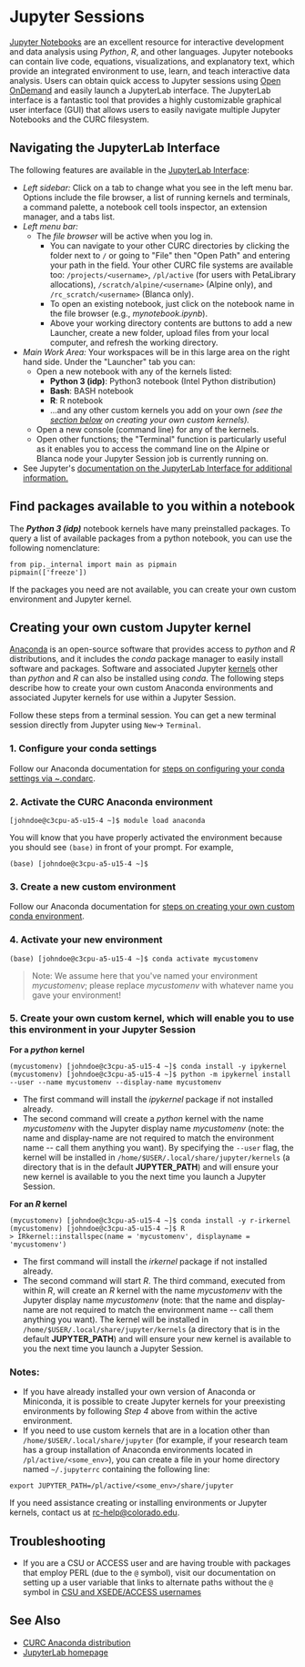 # Jupyter Sessions

[Jupyter Notebooks](https://jupyter.org/) are an excellent resource for interactive development and data analysis using _Python_, _R_, and other languages. Jupyter notebooks can contain live code, equations, visualizations, and explanatory text, which provide an integrated environment to use, learn, and teach interactive data analysis. Users can obtain quick access to Jupyter sessions using [Open OnDemand](./OnDemand.html) and easily launch a JupyterLab interface. The JupyterLab interface is a fantastic tool that provides a highly customizable graphical user interface (GUI) that allows users to easily navigate multiple Jupyter Notebooks and the CURC filesystem. 

## Navigating the JupyterLab Interface

The following features are available in the [JupyterLab Interface](https://jupyterlab.readthedocs.io/en/stable/user/interface.html):

* _Left sidebar:_ Click on a tab to change what you see in the left menu bar.  Options include the file browser, a list of running kernels and terminals, a command palette, a notebook cell tools inspector, an extension manager, and a tabs list.
* _Left menu bar:_ 
  * The _file browser_ will be active when you log in. 
    * You can navigate to your other CURC directories by clicking the folder next 
to `/` or going to "File" then "Open Path" and entering your path in the field. Your other CURC file systems are available too: 
`/projects/<username>`, `/pl/active` (for users with PetaLibrary allocations), 
`/scratch/alpine/<username>` (Alpine only), and `/rc_scratch/<username>` (Blanca 
only).
    * To open an existing notebook, just click on the notebook name in the file browser (e.g., _mynotebook.ipynb_).
    * Above your working directory contents are buttons to add a new Launcher, create a new folder, upload files from your local computer, and refresh the working directory. 
* _Main Work Area:_ Your workspaces will be in this large area on the right hand side. Under the "Launcher" tab you can: 
  * Open a new notebook with any of the kernels listed:
      * __Python 3 (idp)__: Python3 notebook (Intel Python distribution)
      * __Bash__: BASH notebook
      * __R__: R notebook 
      * ...and any other custom kernels you add on your own _(see the [section below](#creating-your-own-custom-jupyter-kernels) on creating your own custom kernels)._
   * Open a new console (command line) for any of the kernels.
   * Open other functions; the "Terminal" function is particularly useful as it enables you to access the command line on the Alpine or Blanca node your Jupyter Session
job is currently running on. 
* See Jupyter's [documentation on the JupyterLab Interface for additional information.](https://jupyterlab.readthedocs.io/en/stable/user/interface.html)

## Find packages available to you within a notebook

The ___Python 3 (idp)___ notebook kernels have many preinstalled packages. To query a list of available packages from a python notebook, you can use the following nomenclature:

```
from pip._internal import main as pipmain 
pipmain(['freeze'])
```

If the packages you need are not available, you can create your own custom environment and Jupyter kernel.

## Creating your own custom Jupyter kernel

[Anaconda](http://anaconda.com) is an open-source software that provides access to _python_ and _R_ distributions, and it includes the _conda_ package manager to easily install software and packages. Software and associated Jupyter [kernels](https://github.com/jupyter/jupyter/wiki/Jupyter-kernels) other than _python_ and _R_ can also be installed using _conda_. The following steps describe how to create your own custom Anaconda environments and associated Jupyter kernels for use within a Jupyter Session. 

Follow these steps from a terminal session. You can get a new terminal session directly from Jupyter using `New`-> `Terminal`.

### 1.  Configure your conda settings

Follow our Anaconda documentation for [steps on configuring your conda settings via ~.condarc](../software/python.html#configure-your-conda-settings).

### 2. Activate the CURC Anaconda environment

```
[johndoe@c3cpu-a5-u15-4 ~]$ module load anaconda
```

You will know that you have properly activated the environment because you should see `(base)` in front of your prompt. For example, 

```
(base) [johndoe@c3cpu-a5-u15-4 ~]$
```

### 3. Create a new custom environment 

Follow our Anaconda documentation for [steps on creating your own custom conda environment](../software/python.html#create-your-own-custom-environment).


### 4. Activate your new environment

```
(base) [johndoe@c3cpu-a5-u15-4 ~]$ conda activate mycustomenv
```

> Note: We assume here that you've named your environment _mycustomenv_; please replace _mycustomenv_ with whatever name you gave your environment!

### 5. Create your own custom kernel, which will enable you to use this environment in your Jupyter Session

__For a _python_ kernel__

```
(mycustomenv) [johndoe@c3cpu-a5-u15-4 ~]$ conda install -y ipykernel
(mycustomenv) [johndoe@c3cpu-a5-u15-4 ~]$ python -m ipykernel install --user --name mycustomenv --display-name mycustomenv
```

* The first command will install the _ipykernel_ package if not installed already. 
* The second command will create a _python_ kernel with the name _mycustomenv_ with the Jupyter display name _mycustomenv_ (note: the name and display-name are not required to match the environment name -- call them anything you want). By specifying the `--user` flag, the kernel will be installed in `/home/$USER/.local/share/jupyter/kernels` (a directory that is in the default __JUPYTER_PATH__) and will ensure your new kernel is available to you the next time you launch a Jupyter Session.

__For an _R_ kernel__

```
(mycustomenv) [johndoe@c3cpu-a5-u15-4 ~]$ conda install -y r-irkernel
(mycustomenv) [johndoe@c3cpu-a5-u15-4 ~]$ R
> IRkernel::installspec(name = 'mycustomenv', displayname = 'mycustomenv')
```

* The first command will install the _irkernel_ package if not installed already. 
* The second command will start _R_. The third command, executed from within _R_, will create an _R_ kernel with the name _mycustomenv_ with the Jupyter display name _mycustomenv_ (note: that the name and display-name are not required to match the environment name -- call them anything you want). The kernel will be installed in `/home/$USER/.local/share/jupyter/kernels` (a directory that is in the default __JUPYTER_PATH__) and will ensure your new kernel is available to you the next time you launch a Jupyter Session.

### Notes:
* If you have already installed your own version of Anaconda or Miniconda, it is possible to create Jupyter kernels for your preexisting environments by following _Step 4_ above from within the active environment.  
* If you need to use custom kernels that are in a location other than `/home/$USER/.local/share/jupyter` (for example, if your research team has a group installation of Anaconda environments located in `/pl/active/<some_env>`), you can create a file in your home directory named `~/.jupyterrc` containing the following line:
```
export JUPYTER_PATH=/pl/active/<some_env>/share/jupyter
```

If you need assistance creating or installing environments or Jupyter kernels, contact us at <rc-help@colorado.edu>. 

## Troubleshooting

* If you are a CSU or ACCESS user and are having trouble with packages that employ PERL (due to the `@` symbol), visit our documentation on setting up a user variable that links to alternate paths without the `@` symbol in [CSU and XSEDE/ACCESS usernames](../additional-resources/csu-xsede-usernames.md)


## See Also

* [CURC Anaconda distribution](../software/python.html)
* [JupyterLab homepage](https://jupyterlab.readthedocs.io)


